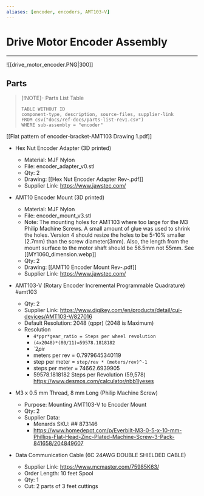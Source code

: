 ```yaml
---
aliases: [encoder, encoders, AMT103-V]
---
```

# Drive Motor Encoder Assembly
---
![[drive_motor_encoder.PNG|300]]


## Parts

> [!NOTE]- Parts List Table
> 
> ```dataview
> TABLE WITHOUT ID
> component-type, description, source-files, supplier-link
> FROM csv("docs/ref-docs/parts-list-rev1.csv")
> WHERE sub-assembly = "encoder"
> ```
> 

[[Flat pattern of encoder-bracket-AMT103 Drawing 1.pdf]]


- Hex Nut Encoder Adapter (3D printed)
	- Material: MJF Nylon
	- File: encoder_adapter_v0.stl
	- Qty: 2
	- Drawing: [[Hex Nut Encoder Adapter Rev-.pdf]]
	- Supplier Link: https://www.jawstec.com/

- AMT10 Encoder Mount (3D printed)
	- Material: MJF Nylon	
	- File: encoder_mount_v3.stl
	- Note: The mounting holes for AMT103 where too large for the M3 Philip Machine Screws. A small amount of glue was used to shrink the holes. Version 4 should resize the holes to be 5-10% smaller (2.7mm) than the screw diameter(3mm). Also, the length from the mount surface to the motor shaft should be 56.5mm not 55mm. See [[MY1060_dimension.webp]]
	- Qty: 2
	- Drawing: [[AMT10 Encoder Mount Rev-.pdf]]
	- Supplier Link: https://www.jawstec.com/

- AMT103-V (Rotary Encoder Incremental Programmable Quadrature) #amt103
	- Qty: 2
	- Supplier Link: https://www.digikey.com/en/products/detail/cui-devices/AMT103-V/827016
	- Default Resolution: 2048 (qppr) (2048 is Maximum)
	- Resolution
		- `4*ppr*gear_ratio = Steps per wheel revolution`
		- `(4x2048)*(80/11)=59578.1818182`
		- `2*pi*r
		- meters per rev = 0.7979645340119
		- step per meter = `step/rev * (meters/rev)^-1`
		- steps per meter = 74662.6939905
		- 59578.1818182 Steps per Revolution (59,578)
	https://www.desmos.com/calculator/nbb1lyeses
	

		

- M3 x 0.5 mm Thread, 8 mm Long (Philip Machine Screw)
	- Purpose: Mounting AMT103-V to Encoder Mount
	- Qty: 2
	- Supplier Data: 
		- Menards SKU: ## 873146
		- https://www.homedepot.com/p/Everbilt-M3-0-5-x-10-mm-Phillips-Flat-Head-Zinc-Plated-Machine-Screw-3-Pack-841658/204849607

- Data Communication Cable (6C 24AWG DOUBLE SHIELDED CABLE)
	- Supplier Link: https://www.mcmaster.com/75985K63/
	- Order Length: 10 feet Spool
	- Qty: 1
	- Cut:
		2 parts of 3 feet cuttings
		
		
	[amt103-ppr]: 2048